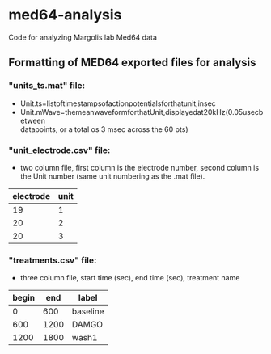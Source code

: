 # med64-analysis
Code for analyzing Margolis lab Med64 data

## Formatting of MED64 exported files for analysis  

### "units_ts.mat" file: ###   
* Unit.ts=listoftimestampsofactionpotentialsforthatunit,insec   
* Unit.mWave=themeanwaveformforthatUnit,displayedat20kHz(0.05usecbetween   
datapoints, or a total os 3 msec across the 60 pts)   

### "unit_electrode.csv" file: ###  
* two column file, first column is the electrode number, second column is the Unit number (same unit numbering as the .mat file).  
  
| electrode | unit |
| --- | --- |
| 19 | 1 |
| 20 | 2 |
| 20 | 3 |

### "treatments.csv" file: ###  
* three column file, start time (sec), end time (sec), treatment name
 
| begin | end | label |
--- | --- | ---
| 0 | 600 | baseline |
| 600 | 1200 | DAMGO |
| 1200 | 1800 | wash1 |

